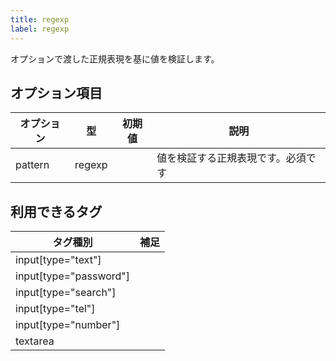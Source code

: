 ```yaml
---
title: regexp
label: regexp
---
```


オプションで渡した正規表現を基に値を検証します。

## オプション項目

| オプション | 型     | 初期値 | 説明 |
|------------|--------|--------|------|
| pattern    | regexp |        | 値を検証する正規表現です。必須です |

## 利用できるタグ

| タグ種別               | 補足 |
|------------------------|------|
| input[type="text"]     |      |
| input[type="password"] |      |
| input[type="search"]   |      |
| input[type="tel"]      |      |
| input[type="number"]   |      |
| textarea               |      |
